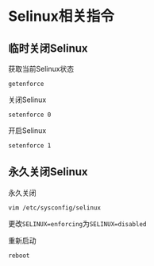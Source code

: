 ﻿# Selinux相关指令

## 临时关闭Selinux

获取当前Selinux状态

`getenforce`

关闭Selinux

`setenforce 0`

开启Selinux

`setenforce 1`

## 永久关闭Selinux

永久关闭

`vim /etc/sysconfig/selinux`

更改`SELINUX=enforcing`为`SELINUX=disabled`

重新启动

`reboot`
